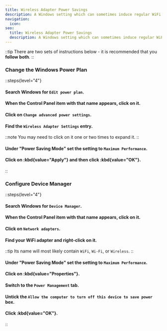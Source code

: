 ```yaml
---
title: Wireless Adapter Power Savings
description: A Windows setting which can sometimes induce regular WiFi micro-drops
navigation:
  icon:
seo:
  title: Wireless Adapter Power Savings
  description: A Windows setting which can sometimes induce regular WiFi micro-drops.
---
```


::tip
There are two sets of instructions below - it is recommended that you **follow both**.
::
 
 
### Change the Windows Power Plan

::steps{level="4"}
#### Search Windows for `Edit power plan`.
#### When the Control Panel item with that name appears, click on it.
#### Click on `Change advanced power settings`.
#### Find the `Wireless Adapter Settings` entry.
::note
You may need to click on it one or two times to expand it.
::
#### Under "Power Saving Mode" set the setting to `Maximum Performance`.
#### Click on :kbd{value="Apply"} and then click :kbd{value="OK"}.
::
 
 
### Configure Device Manager

::steps{level="4"}
#### Search Windows for `Device Manager`.
#### When the Control Panel item with that name appears, click on it.
#### Click on `Network adapters`.
#### Find your WiFi adapter and right-click on it.
::tip
Its name will most likely contain `WiFi`, `Wi-Fi`, or `Wireless`.
::
#### Under "Power Saving Mode" set the setting to `Maximum Performance`.
#### Click on :kbd{value="Properties"}.
#### Switch to the `Power Management` tab.
#### Untick the `Allow the computer to turn off this device to save power` box.
#### Click :kbd{value="OK"}.
::